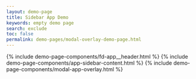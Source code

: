 ```yaml
---
layout: demo-page
title: Sidebar App Demo
keywords: empty demo page
search: exclude
toc: false
permalink: demo-pages/modal-overlay-demo-page.html
---
```


{% include demo-page-components/fd-app__header.html %}
{% include demo-page-components/app-sidebar-content.html %}
{% include demo-page-components/modal-app-overlay.html %}
